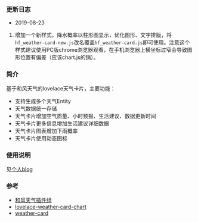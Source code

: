 ### 更新日志 ###
- 2019-08-23
1. 增加一个新样式，降水概率以柱形图显示，优化图形、文字排版，将`hf_weather-card-new.js`改名覆盖`hf_weather-card.js`即可使用。注意这个样式建议使用PC版chrome浏览器观看，在手机浏览器上横坐标过窄会导致图形位置有偏差（应该chart.js的锅）。

### 简介 ###
基于和风天气的lovelace天气卡片，主要功能：
- 支持生成多个天气Entity
- 天气数据统一存储
- 天气卡片增加空气质量、小时预报、生活建议、数据更新时间
- 天气卡片更多信息增加生活建议详细数据
- 天气卡片图表增加下雨概率
- 天气卡片使用动态图标

### 使用说明 ###
见[个人blog](https://ljr.im/articles/plugin-%C2%B7-change-lovelace-weather-card-based-on-windy/)

### 参考 ###
- [和风天气插件组][1]
- [lovelace-weather-card-chart][2]
- [weather-card][3]

[1]: https://bbs.hassbian.com/thread-3971-1-1.html "和风天气插件组(天气预报+生活提示+小时预报+空气质量)"
[2]: https://github.com/sgttrs/lovelace-weather-card-chart "lovelace-weather-card-chart"
[3]: https://github.com/bramkragten/custom-ui/tree/master/weather-card "weather-card"
